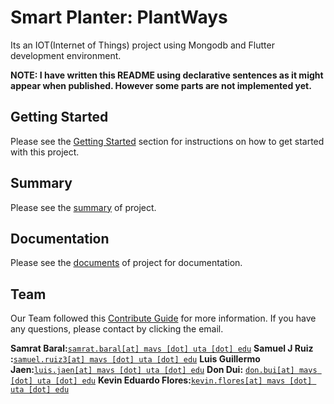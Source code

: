 # Smart Planter: PlantWays

Its an IOT(Internet of Things) project using Mongodb and Flutter development environment.

**NOTE: I have written this README using declarative sentences as it might appear when published. However some parts are not implemented yet.**

## Getting Started

Please see the [Getting Started](/src/plantsways_app/README.md) section for instructions on how to get started with this project.

## Summary

Please see the [summary](/doc/summary/summary.md) of project.


## Documentation

Please see the [documents](/doc/documents/overleaf.md) of project for documentation.

## Team

Our Team followed this [Contribute Guide](/CONTRIBUTE) for more information. If you have any questions, please contact by clicking the email.

**Samrat Baral:**[`samrat.baral[at] mavs [dot] uta [dot] edu`](mailto:samrat.baral@mavs.uta.edu)
**Samuel J Ruiz :**[`samuel.ruiz3[at] mavs [dot] uta [dot] edu`](mailto:samuel.ruiz3@mavs.uta.edu)
**Luis Guillermo Jaen:**[`luis.jaen[at] mavs [dot] uta [dot] edu`](mailto:luis.jaen@mavs.uta.edu)
**Don Dui:** [`don.bui[at] mavs [dot] uta [dot] edu`](mailto:don.bui@mavs.uta.edu)
**Kevin Eduardo Flores:**[`kevin.flores[at] mavs [dot] uta [dot] edu`](mailto:kevin.flores@mavs.uta.edu)
